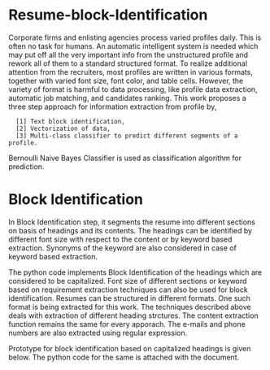 # Resume-block-Identification
Corporate firms and enlisting agencies process varied profiles daily. This is often no task for humans. An automatic
intelligent system is needed which may put off all the very important info from the unstructured profile and rework all
of them to a standard structured format. To realize additional attention from the recruiters, most profiles are written in
various formats, together with varied font size, font color, and table cells. However, the variety of format is harmful
to data processing, like profile data extraction, automatic job matching, and candidates ranking. This work proposes
a three step approach for information extraction from profile by, 
      
      [1] Text block identification,
      [2] Vectorization of data, 
      [3] Multi-class classifier to predict different segments of a profile. 
      
Bernoulli Naive Bayes Classifier is used as classification algorithm for prediction.
# Block Identification
In Block Identification step, it segments the resume into different sections on basis of headings and its contents.
The headings can be identified by different font size with respect to the content or by keyword based extraction.
Synonyms of the keyword are also considered in case of keyword based extraction. 

The python code implements Block Identification of the headings which are considered to be
capitalized. Font size of different sections or keyword based on requirement extraction techniques
can also be used for block identification. Resumes can be structured in different formats. One such
format is being extracted for this work. The techniques described above deals with extraction of
different heading strctures. The content extraction function remains the same for every apporach.
The e-mails and phone numbers are also extracted using regular expression.

Prototype for block identification based on capitalized headings is given below. The python code for
the same is attached with the document.
